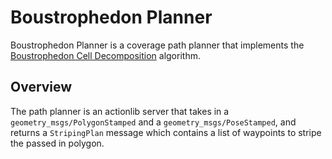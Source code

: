 # Boustrophedon Planner
Boustrophedon Planner is a coverage path planner that implements the [Boustrophedon Cell Decomposition](https://en.wikipedia.org/wiki/Boustrophedon_cell_decomposition) algorithm.

## Overview
The path planner is an actionlib server that takes in a `geometry_msgs/PolygonStamped` and a `geometry_msgs/PoseStamped`,
and returns a `StripingPlan` message which contains a list of waypoints to stripe the passed in polygon.
